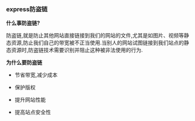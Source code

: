 ### express防盗链

**什么事防盗链?**

防盗链,就是防止其他网站直接链接到我们的网站的文件,尤其是如图片、视频等静态资源,防止我们自己的带宽被不正当使用.当别人的网站试图链接到我们站点的静态资源时,防盗链技术需要识别并阻止这种被非法使用的行为.

**为什么要防盗链**

- 节省带宽,减少成本

- 保护版权

- 提升网站性能

- 提高站点安全性

